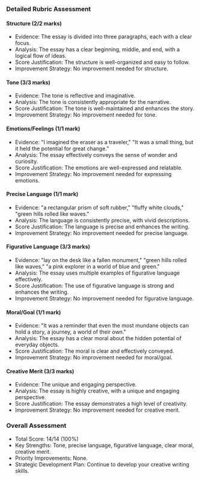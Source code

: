### Detailed Rubric Assessment

#### Structure (2/2 marks)

- Evidence: The essay is divided into three paragraphs, each with a clear focus.
- Analysis: The essay has a clear beginning, middle, and end, with a logical flow of ideas.
- Score Justification: The structure is well-organized and easy to follow.
- Improvement Strategy: No improvement needed for structure.

#### Tone (3/3 marks)

- Evidence: The tone is reflective and imaginative.
- Analysis: The tone is consistently appropriate for the narrative.
- Score Justification: The tone is well-maintained and enhances the story.
- Improvement Strategy: No improvement needed for tone.

#### Emotions/Feelings (1/1 mark)

- Evidence: "I imagined the eraser as a traveler," "It was a small thing, but it held the potential for great change."
- Analysis: The essay effectively conveys the sense of wonder and curiosity.
- Score Justification: The emotions are well-expressed and relatable.
- Improvement Strategy: No improvement needed for expressing emotions.

#### Precise Language (1/1 mark)

- Evidence: "a rectangular prism of soft rubber," "fluffy white clouds," "green hills rolled like waves."
- Analysis: The language is consistently precise, with vivid descriptions.
- Score Justification: The language is precise and enhances the writing.
- Improvement Strategy: No improvement needed for precise language.

#### Figurative Language (3/3 marks)

- Evidence: "lay on the desk like a fallen monument," "green hills rolled like waves," "a pink explorer in a world of blue and green."
- Analysis: The essay uses multiple examples of figurative language effectively.
- Score Justification: The use of figurative language is strong and enhances the writing.
- Improvement Strategy: No improvement needed for figurative language.

#### Moral/Goal (1/1 mark)

- Evidence: "It was a reminder that even the most mundane objects can hold a story, a journey, a world of their own."
- Analysis: The essay has a clear moral about the hidden potential of everyday objects.
- Score Justification: The moral is clear and effectively conveyed.
- Improvement Strategy: No improvement needed for moral/goal.

#### Creative Merit (3/3 marks)

- Evidence: The unique and engaging perspective.
- Analysis: The essay is highly creative, with a unique and engaging perspective.
- Score Justification: The essay demonstrates a high level of creativity.
- Improvement Strategy: No improvement needed for creative merit.

### Overall Assessment

- Total Score: 14/14 (100%)
- Key Strengths: Tone, precise language, figurative language, clear moral, creative merit.
- Priority Improvements: None.
- Strategic Development Plan: Continue to develop your creative writing skills.
